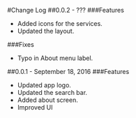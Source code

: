 #Change Log
##0.0.2 - ???
###Features
- Added icons for the services.
- Updated the layout.

###Fixes
- Typo in About menu label.

##0.0.1 - September 18, 2016
###Features
- Updated app logo.
- Updated the search bar.
- Added about screen.
- Improved UI